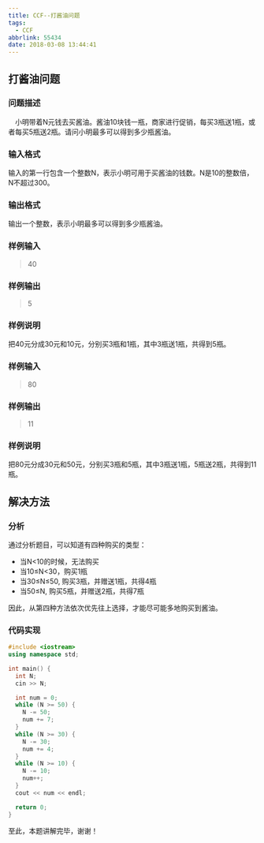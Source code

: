 ```yaml
---
title: CCF--打酱油问题
tags:
  - CCF
abbrlink: 55434
date: 2018-03-08 13:44:41
---
```

## 打酱油问题
### 问题描述
&emsp;小明带着N元钱去买酱油。酱油10块钱一瓶，商家进行促销，每买3瓶送1瓶，或者每买5瓶送2瓶。请问小明最多可以得到多少瓶酱油。

### 输入格式
输入的第一行包含一个整数N，表示小明可用于买酱油的钱数。N是10的整数倍，N不超过300。

### 输出格式
输出一个整数，表示小明最多可以得到多少瓶酱油。
<!-- more -->

### 样例输入
> 40

### 样例输出
> 5

### 样例说明
把40元分成30元和10元，分别买3瓶和1瓶，其中3瓶送1瓶，共得到5瓶。

### 样例输入
> 80

### 样例输出
> 11

### 样例说明
把80元分成30元和50元，分别买3瓶和5瓶，其中3瓶送1瓶，5瓶送2瓶，共得到11瓶。

## 解决方法
### 分析
通过分析题目，可以知道有四种购买的类型：
  + 当N<10的时候，无法购买
  + 当10≤N<30，购买1瓶
  + 当30≤N≤50, 购买3瓶，并赠送1瓶，共得4瓶
  + 当50≤N, 购买5瓶，并赠送2瓶，共得7瓶

因此，从第四种方法依次优先往上选择，才能尽可能多地购买到酱油。
### 代码实现
```C++
#include <iostream>
using namespace std;

int main() {
  int N;
  cin >> N;

  int num = 0;
  while (N >= 50) {
    N -= 50;
    num += 7;
  }
  while (N >= 30) {
    N -= 30;
    num += 4;
  }
  while (N >= 10) {
    N -= 10;
    num++;
  }
  cout << num << endl;

  return 0;
}
```
至此，本题讲解完毕，谢谢！
